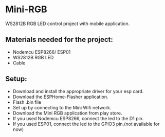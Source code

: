 # Mini-RGB
WS2812B RGB LED control project with mobile application.

## Materials needed for the project:


- Nodemcu ESP8266/ ESP01
- WS2812B RGB LED
- Cable


## Setup:

- Download and install the appropriate driver for your esp card.
- Download the ESPHome-Flasher application.
- Flash .bin file
- Set up by connecting to the Mini Wifi network.
- Download the Mini RGB application from play store.
- If you used Nodemcu ESP8266, connect the led to the D1 pin.
- If you used ESP01, connect the led to the GPIO3 pin.(not available for now)
